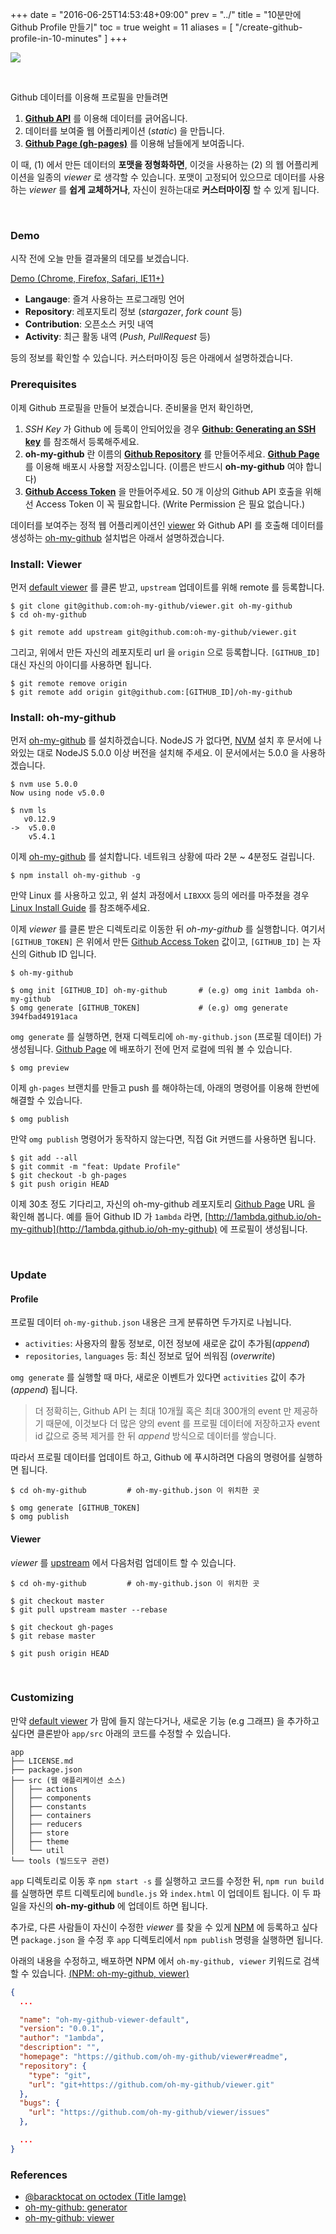 +++
date = "2016-06-25T14:53:48+09:00"
prev = "../"
title = "10분만에 Github Profile 만들기"
toc = true
weight = 11
aliases = [
    "/create-github-profile-in-10-minutes"
]
+++

![](https://raw.githubusercontent.com/1ambda/1ambda.github.io/master/assets/images/oh-my-github/baracktocat-large.jpg?width=200&height=200)

<br/>

Github 데이터를 이용해 프로필을 만들려면 

1. **[Github API](https://developer.github.com/v3/)** 를 이용해 데이터를 긁어옵니다.
2. 데이터를 보여줄 웹 어플리케이션 (*static*) 을 만듭니다.
3. **[Github Page (gh-pages)](https://pages.github.com/)** 를 이용해 남들에게 보여줍니다.

이 때, (1) 에서 만든 데이터의 **포맷을 정형화하면**, 이것을 사용하는 (2) 의 웹 어플리케이션을 일종의 *viewer* 로 생각할 수 있습니다. 포맷이 고정되어 있으므로 데이터를 사용하는 *viewer* 를 **쉽게 교체하거나**, 자신이 원하는대로 **커스터마이징** 할 수 있게 됩니다.

<br/>

### Demo

시작 전에 오늘 만들 결과물의 데모를 보겠습니다.

[Demo (Chrome, Firefox, Safari, IE11+)](http://1ambda.github.io/oh-my-github/)

- **Langauge**: 즐겨 사용하는 프로그래밍 언어
- **Repository**: 레포지토리 정보 (*stargazer*, *fork count* 등)
- **Contribution**: 오픈소스 커밋 내역
- **Activity**: 최근 활동 내역 (*Push*, *PullRequest* 등)

등의 정보를 확인할 수 있습니다. 커스터마이징 등은 아래에서 설명하겠습니다. 

### Prerequisites

이제 Github 프로필을 만들어 보겠습니다. 준비물을 먼저 확인하면,

1. *SSH Key* 가 Github 에 등록이 안되어있을 경우 **[Github: Generating an SSH key](https://help.github.com/articles/generating-an-ssh-key/)** 를 참조해서 등록해주세요.
2. **oh-my-github** 란 이름의 **[Github Repository](https://github.com/new)** 를 만들어주세요. **[Github Page](https://pages.github.com/)** 를 이용해 배포시 사용할 저장소입니다. (이름은 반드시 **oh-my-github** 여야 합니다)
3. **[Github Access Token](https://github.com/settings/tokens/new)** 을 만들어주세요. 50 개 이상의 Github API 호출을 위해선 Access Token 이 꼭 필요합니다. (Write Permission 은 필요 없습니다.)  

데이터를 보여주는 정적 웹 어플리케이션인 [viewer](https://github.com/oh-my-github/viewer) 와 Github API 를 호출해 데이터를 생성하는 [oh-my-github](https://github.com/oh-my-github/oh-my-github) 설치법은 아래서 설명하겠습니다.

### Install: Viewer

먼저 [default viewer](https://github.com/oh-my-github/viewer) 를 클론 받고, `upstream` 업데이트를 위해 remote 를 등록합니다.

```
$ git clone git@github.com:oh-my-github/viewer.git oh-my-github
$ cd oh-my-github

$ git remote add upstream git@github.com:oh-my-github/viewer.git
```

그리고, 위에서 만든 자신의 레포지토리 url 을 `origin` 으로 등록합니다. `[GITHUB_ID]` 대신 자신의 아이디를 사용하면 됩니다.

```
$ git remote remove origin
$ git remote add origin git@github.com:[GITHUB_ID]/oh-my-github
```

### Install: oh-my-github

먼저 [oh-my-github](https://github.com/oh-my-github/oh-my-github) 를 설치하겠습니다. NodeJS 가 없다면, [NVM](https://github.com/creationix/nvm) 설치 후 문서에 나와있는 대로 NodeJS 5.0.0 이상 버전을 설치해 주세요. 이 문서에서는 5.0.0 을 사용하겠습니다.

```
$ nvm use 5.0.0
Now using node v5.0.0

$ nvm ls
   v0.12.9
->  v5.0.0
    v5.4.1
```

이제 [oh-my-github](https://github.com/oh-my-github/oh-my-github) 를 설치합니다. 네트워크 상황에 따라 2분 ~ 4분정도 걸립니다.

```
$ npm install oh-my-github -g
```

만약 Linux 를 사용하고 있고, 위 설치 과정에서 `LIBXXX` 등의 에러를 마주쳤을 경우 [Linux Install Guide](https://github.com/oh-my-github/oh-my-github/wiki/Installation-Guide-for-Linux) 를 참조해주세요.

이제 *viewer* 를 클론 받은 디렉토리로 이동한 뒤 *oh-my-github* 를 실행합니다. 여기서 `[GITHUB_TOKEN]` 은 위에서 만든 [Github Access Token](https://github.com/settings/tokens/new) 값이고, `[GITHUB_ID]` 는 자신의 Github ID 입니다.

```
$ oh-my-github

$ omg init [GITHUB_ID] oh-my-github       # (e.g) omg init 1ambda oh-my-github
$ omg generate [GITHUB_TOKEN]             # (e.g) omg generate 394fbad49191aca
```

`omg generate` 를 실행하면, 현재 디렉토리에 `oh-my-github.json` (프로필 데이터) 가 생성됩니다. [Github Page](https://pages.github.com/) 에 배포하기 전에 먼저 로컬에 띄워 볼 수 있습니다.

```
$ omg preview
```

이제 `gh-pages` 브랜치를 만들고 push 를 해야하는데, 아래의 명령어를 이용해 한번에 해결할 수 있습니다.

```
$ omg publish
```

만약 `omg publish` 명령어가 동작하지 않는다면, 직접 Git 커맨드를 사용하면 됩니다.

```
$ git add --all
$ git commit -m "feat: Update Profile"
$ git checkout -b gh-pages
$ git push origin HEAD
```

이제 30초 정도 기다리고, 자신의 oh-my-github 레포지토리 [Github Page](https://pages.github.com/) URL 을 확인해 봅니다. 예를 들어 Github ID 가 `1ambda` 라면, [http://1ambda.github.io/oh-my-github](http://1ambda.github.io/oh-my-github) 에 프로필이 생성됩니다.

<br/>

### Update

#### Profile

프로필 데이터 `oh-my-github.json` 내용은 크게 분류하면 두가지로 나뉩니다.

- `activities`: 사용자의 활동 정보로, 이전 정보에 새로운 값이 추가됨(*append*)
- `repositories`, `languages` 등: 최신 정보로 덮어 씌워짐 (*overwrite*)

`omg generate` 를 실행할 때 마다, 새로운 이벤트가 있다면 `activities` 값이 추가 (*append*) 됩니다.

> 더 정확히는, Github API 는 최대 10개월 혹은 최대 300개의 event 만 제공하기 때문에, 이것보다 더 많은 양의 event 를 프로필 데이터에 저장하고자 event id 값으로 중복 제거를 한 뒤 *append* 방식으로 데이터를 쌓습니다. 

따라서 프로필 데이터를 업데이트 하고, Github 에 푸시하려면 다음의 명령어를 실행하면 됩니다.

```
$ cd oh-my-github         # oh-my-github.json 이 위치한 곳

$ omg generate [GITHUB_TOKEN]
$ omg publish
```

#### Viewer

*viewer* 를 [upstream](https://github.com/oh-my-github/viewer) 에서 다음처럼 업데이트 할 수 있습니다.

```
$ cd oh-my-github         # oh-my-github.json 이 위치한 곳

$ git checkout master
$ git pull upstream master --rebase

$ git checkout gh-pages
$ git rebase master

$ git push origin HEAD
```

<br/>

### Customizing

만약 [default viewer](https://github.com/oh-my-github/viewer) 가 맘에 들지 않는다거나, 새로운 기능 (e.g 그래프) 을 추가하고 싶다면 클론받아 `app/src` 아래의 코드를 수정할 수 있습니다.

```
app
├── LICENSE.md
├── package.json
├── src (웹 애플리케이션 소스)
│   ├── actions
│   ├── components
│   ├── constants
│   ├── containers
│   ├── reducers
│   ├── store
│   ├── theme
│   └── util
└── tools (빌드도구 관련)
```

`app` 디렉토리로 이동 후 `npm start -s` 를 실행하고 코드를 수정한 뒤, `npm run build` 를 실행하면 루트 디렉토리에 `bundle.js` 와 `index.html` 이 업데이트 됩니다. 이 두 파일을 자신의 **oh-my-github** 에 업데이트 하면 됩니다.

추가로, 다른 사람들이 자신이 수정한 *viewer* 를 찾을 수 있게 [NPM](https://www.npmjs.com/search?q=oh-my-github%2C+viewer) 에 등록하고 싶다면 `package.json` 을 수정 후 `app` 디렉토리에서 `npm publish` 명령을 실행하면 됩니다.

아래의 내용을 수정하고, 배포하면 NPM 에서 `oh-my-github, viewer` 키워드로 검색할 수 있습니다. [(NPM: oh-my-github, viewer)](https://www.npmjs.com/search?q=oh-my-github%2C+viewer)

```json
{
  ...

  "name": "oh-my-github-viewer-default",
  "version": "0.0.1",
  "author": "1ambda",
  "description": "",
  "homepage": "https://github.com/oh-my-github/viewer#readme",
  "repository": {
    "type": "git",
    "url": "git+https://github.com/oh-my-github/viewer.git"
  },
  "bugs": {
    "url": "https://github.com/oh-my-github/viewer/issues"
  },

  ...
}
```

### References

- [@baracktocat on octodex (Title Iamge)](https://octodex.github.com/baracktocat)
- [oh-my-github: generator](https://github.com/oh-my-github/oh-my-github)
- [oh-my-github: viewer](https://github.com/oh-my-github/viewer)
